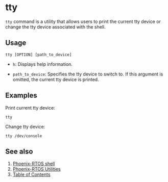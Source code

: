 # tty

`tty` command is a utility that allows users to print the current tty device or
change the tty device associated with the shell.

## Usage

```text
tty [OPTION] [path_to_device]
```

- `h`: Displays help information.

- `path_to_device`: Specifies the tty device to switch to. If this argument is omitted, the current tty device is
printed.

## Examples

Print current tty device:

```text
tty
```

Change tty device:

```text
tty /dev/console
```

## See also

1. [Phoenix-RTOS shell](psh.md)
2. [Phoenix-RTOS Utilities](../README.md)
3. [Table of Contents](../../README.md)
